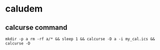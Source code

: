 # caludem


## calcurse command

`mkdir -p a rm -rf a/* && sleep 1 && calcurse -D a -i my_cal.ics && calcurse -D `
